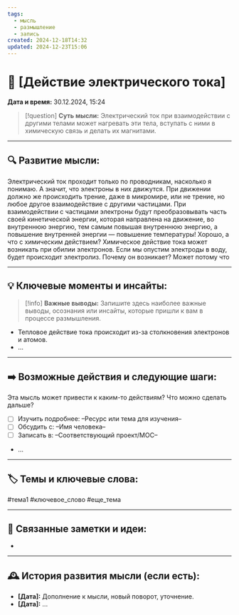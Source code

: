 ```yaml
---
tags:
  - мысль
  - размышление
  - запись
created: 2024-12-18T14:32
updated: 2024-12-23T15:06
---
```


# 💭  [Действие электрического тока]

**Дата и время:** 30.12.2024, 15:24

> [!question] **Суть мысли:**
> Электрический ток при взаимодействии с другими телами может нагревать эти тела, вступать с ними в химическую связь и делать их магнитами.

---

## 🔍 Развитие мысли:

Электрический ток проходит только по проводникам, насколько я понимаю. А значит, что электроны в них движутся. При движении должно же происходить трение, даже в микромире, или не трение, но любое другое взаимодействие с другими частицами. При взаимодействии с частицами электроны будут преобразовывать часть своей кинетической энергии, которая направлена на движение, во внутреннюю энергию, тем самым повышая внутреннюю энергию, а повышение внутренней энергии — повышение температуры!
Хорошо, а что с химическим действием?
Химическое действие тока может возникать при обилии электронов. Если мы опустим электроды в воду, будет происходит электролиз. Почему он возникает? Может потому что 

---

## 💡 Ключевые моменты и инсайты:

> [!info] **Важные выводы:**
> Запишите здесь наиболее важные выводы, осознания или инсайты, которые пришли к вам в процессе размышления.

- Тепловое действие тока происходит из-за столкновения электронов и атомов.
- ...

---

## ➡️ Возможные действия и следующие шаги:

Эта мысль может привести к каким-то действиям? Что можно сделать дальше?

- [ ] Изучить подробнее: –Ресурс или тема для изучения–
- [ ] Обсудить с: –Имя человека–
- [ ] Записать в: –Соответствующий проект/MOC–
- ...

---

## 🏷️ Темы и ключевые слова:

#тема1 #ключевое_слово #еще_тема

---

## 🔄 Связанные заметки и идеи:

- 

---

## 🕰️ История развития мысли (если есть):

* **[Дата]:**  Дополнение к мысли, новый поворот, уточнение.
* **[Дата]:**  ...